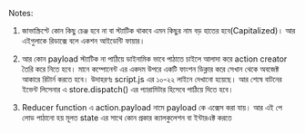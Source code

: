 Notes:

1. জাভাস্ক্রিপ্টে কোন কিছু চেঞ্জ হবে না বা স্ট্যাটিক থাকবে এমন কিছুর নাম বড় হাতের হবে(Capitalized)। আর এইগুলাকে রিডাক্সে বলে একশন আইডেন্টি ফায়ার।

2. আর কোন payload স্ট্যাটিক না পাঠিয়ে ডাইনামিক ভাবে পাঠাতে চাইলে আলাদা করে action creator তৈরি করে নিতে হবে। মানে কম্পোনেন্ট এর একদম উপরে একটি ফাংশন ডিক্লার করে সেখান থেকে অবজেক্ট আকারে রিটার্ন করতে হবে। উদাহরণঃ script.js এর ১০-২২ লাইনে দেখানো হয়েছে। আর শেষে বাটনের ইভেন্ট লিসেনার এ store.dispatch() এর প্যারামিটার হিসেবে পাঠিয়ে দিতে হবে।

3. Reducer function এ action.payload নামে payload কে এক্সেস করা যায়। আর এই পে লোড পাঠানো হয় মূলত state এর সাথে কোন প্রকার ক্যালকুলেশন বা ইন্টারএক্ট করতে
